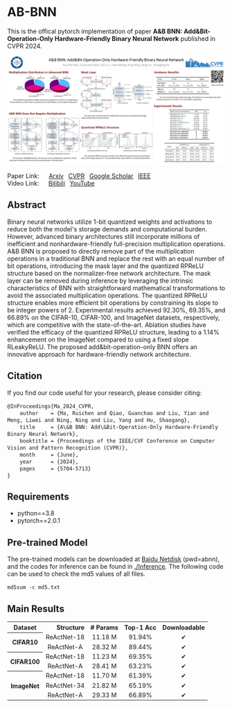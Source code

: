 # AB-BNN
This is the offical pytorch implementation of paper **A&B BNN: Add&Bit-Operation-Only Hardware-Friendly Binary Neural Network** published in CVPR 2024.

![Poster](./poster.png)

Paper Link: &emsp;
[Arxiv](https://arxiv.org/abs/2403.03739)&ensp;
[CVPR](https://cvpr.thecvf.com/virtual/2024/poster/29447)&ensp;
[Google Scholar](https://scholar.google.com/scholar?cluster=9219398500921383941)&ensp;
[IEEE](https://xploreqa.ieee.org/document/10656026)  
Video Link: &emsp;
[Bilibili](https://www.bilibili.com/video/BV1PM4m1S7T1)&ensp;
[YouTube](https://youtu.be/L8cWTetcU2M?si=V_fH1YXVKhlaEdf4)

## Abstract
Binary neural networks utilize 1-bit quantized weights and activations to reduce both the model's storage demands and computational burden.
However, advanced binary architectures still incorporate millions of inefficient and nonhardware-friendly full-precision multiplication operations.
A&B BNN is proposed to directly remove part of the multiplication operations in a traditional BNN and replace the rest with an equal number of bit operations, introducing the mask layer and the quantized RPReLU structure based on the normalizer-free network architecture.
The mask layer can be removed during inference by leveraging the intrinsic characteristics of BNN with straightforward mathematical transformations to avoid the associated multiplication operations.
The quantized RPReLU structure enables more efficient bit operations by constraining its slope to be integer powers of 2.
Experimental results achieved 92.30%, 69.35%, and 66.89% on the CIFAR-10, CIFAR-100, and ImageNet datasets, respectively, which are competitive with the state-of-the-art.
Ablation studies have verified the efficacy of the quantized RPReLU structure, leading to a 1.14% enhancement on the ImageNet compared to using a fixed slope RLeakyReLU.
The proposed add&bit-operation-only BNN offers an innovative approach for hardware-friendly network architecture.

## Citation
If you find our code useful for your research, please consider citing:

```
@InProceedings{Ma_2024_CVPR,
    author    = {Ma, Ruichen and Qiao, Guanchao and Liu, Yian and Meng, Liwei and Ning, Ning and Liu, Yang and Hu, Shaogang},
    title     = {A\&B BNN: Add\&Bit-Operation-Only Hardware-Friendly Binary Neural Network},
    booktitle = {Proceedings of the IEEE/CVF Conference on Computer Vision and Pattern Recognition (CVPR)},
    month     = {June},
    year      = {2024},
    pages     = {5704-5713}
}
```

## Requirements
- python==3.8
- pytorch==2.0.1

## Pre-trained Model
The pre-trained models can be downloaded at [Baidu Netdisk](https://pan.baidu.com/s/1CiYtPZuUaIk99WM6umOk9Q?pwd=abnn) (pwd=abnn), and the codes for inference can be found in [./Inference](https://github.com/Ruichen0424/AB-BNN/tree/master/Inference).
The following code can be used to check the md5 values ​​of all files.
```
md5sum -c md5.txt
```

## Main Results
<table>

<tr>
<th>Dataset</th>
<th align="right">Structure</th>
<th align="center"># Params</th>
<th align="center">Top-1 Acc</th>
<th align="center">Downloadable</th>
</tr>

<tr>
<th rowspan=2>CIFAR10</th>
<td align="center">ReActNet-18</td>
<td align="center">11.18 M</td>
<td align="center">91.94%</td>
<td align="center">&#x2714</td>
</tr>
<tr>
<td align="center">ReActNet-A</td>
<td align="center">28.32 M</td>
<td align="center">89.44%</td>
<td align="center">&#x2714</td>
</tr>

<tr>
<th rowspan=2>CIFAR100</th>
<td align="center">ReActNet-18</td>
<td align="center">11.23 M</td>
<td align="center">69.35%</td>
<td align="center">&#x2714</td>
</tr>
<tr>
<td align="center">ReActNet-A</td>
<td align="center">28.41 M</td>
<td align="center">63.23%</td>
<td align="center">&#x2714</td>
</tr>

<tr>
<th rowspan=3>ImageNet</th>
<td align="center">ReActNet-18</td>
<td align="center">11.70 M</td>
<td align="center">61.39%</td>
<td align="center">&#x2714</td>
</tr>
<tr>
<td align="center">ReActNet-34</td>
<td align="center">21.82 M</td>
<td align="center">65.19%</td>
<td align="center">&#x2714</td>
</tr>
<tr>
<td align="center">ReActNet-A</td>
<td align="center">29.33 M</td>
<td align="center">66.89%</td>
<td align="center">&#x2714</td>
</tr>

</table>